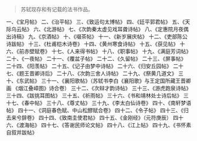 > 苏轼现存和有记载的法书作品。


一、《宝月帖》
二、《治平帖》
三、《致运句太博帖》
四、《廷平郭君帖》
五、《天际乌云帖》
六、《北游帖》
七、《次韵秦太虚见戏耳聋诗帖》
八、《定惠院月夜偶出诗稿》
九、《京酒帖》
十、《啜茶帖》
十一、《新岁展庆帖》
十二、《吏部陈公诗跋帖》
十三、《杜甫桤木诗卷》
十四、《黄州寒食诗帖》
十五、《获见帖》
十六、《前赤壁赋卷》
十七、《人来得书帖》
十八、《职事帖》
十九、《满庭芳词帖》
二十、《一夜帖》
二十一、《覆盆子帖》
二十二、《久留帖》
二十三、《屏事帖》
二十四、《阳羡帖》
二十五、《记子由梦中诗帖》
二十六、《归安丘园帖》
二十七、《题王晋卿诗后》
二十八、《次韵三舍人诗帖》
二十九、《祭黄几道文》
三十、《东武帖》
三十一、《襄阳歌帖》（苏轼书李白《襄阳歌》与王定国所藏王晋卿画
《烟江叠嶂图》诗合卷）
三十二、《次辩才韵诗帖》
三十三、《游虎跑泉诗帖》
三十四、《跋挑耳图帖》
三十五、《祈雨帖》
三十六、《书和靖林处士诗后帖》
三十七、《春中帖》
三十八、《尊丈帖》
三十九、《李太白仙诗卷》
四十、《南轩梦语帖》
四十一、《洞庭春色赋、中山松醪赋合卷》
四十二、《令子帖》
四十三、《归去来兮辞卷》
四十四、《致南圭使君帖》
四十五、《金刚经》（元符庚辰）
四十六、《渡海帖》
四十七、《答谢民师论文帖》
四十八、《江上帖》
四十九、《书怀素自叙并跋帖》
